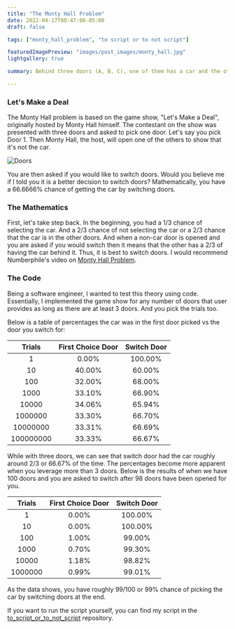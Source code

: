 ```yaml
---
title: "The Monty Hall Problem"
date: 2022-04-17T00:47:00-05:00
draft: false

tags: ["monty_hall_problem", "to script or to not script"]

featuredImagePreview: "images/post_images/monty_hall.jpg"
lightgallery: true

summary: Behind three doors (A, B, C), one of them has a car and the others are empty. You pick door A and I open door B to show that there is nothing behind the door. Now, I give you a choice of switching your door to door C or stay with door A. What would you do?

---
```


### Let's Make a Deal

The Monty Hall problem is based on the game show, "Let's Make a Deal", originally hosted by Monty Hall himself. The contestant on the show was presented with three doors and asked to pick one door. Let's say you pick Door 1. Then Monty Hall, the host, will open one of the others to show that it's not the car.

![Doors](https://upload.wikimedia.org/wikipedia/commons/thumb/3/3f/Monty_open_door.svg/1200px-Monty_open_door.svg.png)

You are then asked if you would like to switch doors. Would you believe me if I told you it is a better decision to switch doors? Mathematically, you have a $66.6666$% chance of getting the car by switching doors. 

### The Mathematics
First, let's take step back. In the beginning, you had a $1/3$ chance of selecting the car. And a $2/3$ chance of not selecting the car or a $2/3$ chance that the car is in the other doors. And when a non-car door is opened and you are asked if you would switch then it means that the other has a $2/3$ of having the car behind it. Thus, it is best to switch doors. I would recommend Numberphile's video on [Monty Hall Problem](https://www.youtube.com/watch?v=4Lb-6rxZxx0). 

### The Code
Being a software engineer, I wanted to test this theory using code. Essentially, I implemented the game show for any number of doors that user provides as long as there are at least 3 doors. And you pick the trials too.

Below is a table of percentages the car was in the first door picked vs the door you switch for:

|Trials   |First Choice Door|Switch Door|
|:-------:|:---------------:|:---------:|
|1        |      0.00%      |  100.00%  |
|10       |     40.00%      |   60.00%  |
|100      |     32.00%      |   68.00%  |
|1000     |     33.10%      |   66.90%  |
|10000    |     34.06%      |   65.94%  |
|1000000  |     33.30%      |   66.70%  |
|10000000 |     33.31%      |   66.69%  |
|100000000|     33.33%      |   66.67%  |

While with three doors, we can see that switch door had the car roughly around $2/3$ or $66.67$% of the time. The percentages become more apparent when you leverage more than 3 doors. Below is the results of when we have 100 doors and you are asked to switch after 98 doors have been opened for you. 

|Trials   |First Choice Door|Switch Door|
|:-------:|:---------------:|:---------:|
|1        |      0.00%      |  100.00%  |
|10       |      0.00%      |  100.00%  |
|100      |      1.00%      |   99.00%  |
|1000     |      0.70%      |   99.30%  |
|10000    |      1.18%      |   98.82%  |
|1000000  |      0.99%      |   99.01%  |

As the data shows, you have roughly $99/100$ or $99$% chance of picking the car by switching doors at the end. 

If you want to run the script yourself, you can find my script in the [to_script_or_to_not_script](https://github.com/ahmadnazeri/to_script_or_to_not_script) repository. 
